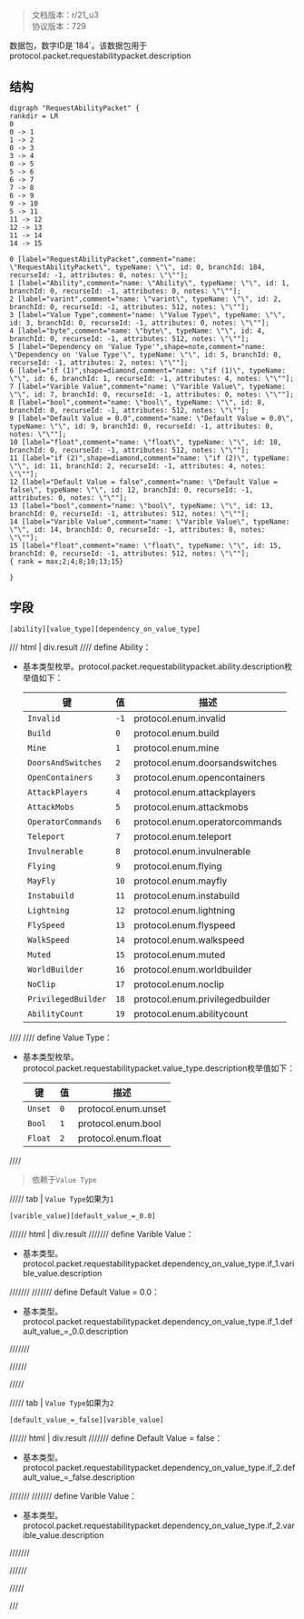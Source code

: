 # <!-- md:samp RequestAbilityPacket -->

> 文档版本：r/21_u3<br/>协议版本：729

<!-- md:samp RequestAbilityPacket -->数据包，数字ID是`184`。该数据包用于protocol.packet.requestabilitypacket.description

## 结构

```viz
digraph "RequestAbilityPacket" {
rankdir = LR
0
0 -> 1
1 -> 2
0 -> 3
3 -> 4
0 -> 5
5 -> 6
6 -> 7
7 -> 8
6 -> 9
9 -> 10
5 -> 11
11 -> 12
12 -> 13
11 -> 14
14 -> 15

0 [label="RequestAbilityPacket",comment="name: \"RequestAbilityPacket\", typeName: \"\", id: 0, branchId: 184, recurseId: -1, attributes: 0, notes: \"\""];
1 [label="Ability",comment="name: \"Ability\", typeName: \"\", id: 1, branchId: 0, recurseId: -1, attributes: 0, notes: \"\""];
2 [label="varint",comment="name: \"varint\", typeName: \"\", id: 2, branchId: 0, recurseId: -1, attributes: 512, notes: \"\""];
3 [label="Value Type",comment="name: \"Value Type\", typeName: \"\", id: 3, branchId: 0, recurseId: -1, attributes: 0, notes: \"\""];
4 [label="byte",comment="name: \"byte\", typeName: \"\", id: 4, branchId: 0, recurseId: -1, attributes: 512, notes: \"\""];
5 [label="Dependency on 'Value Type'",shape=note,comment="name: \"Dependency on 'Value Type'\", typeName: \"\", id: 5, branchId: 0, recurseId: -1, attributes: 2, notes: \"\""];
6 [label="if (1)",shape=diamond,comment="name: \"if (1)\", typeName: \"\", id: 6, branchId: 1, recurseId: -1, attributes: 4, notes: \"\""];
7 [label="Varible Value",comment="name: \"Varible Value\", typeName: \"\", id: 7, branchId: 0, recurseId: -1, attributes: 0, notes: \"\""];
8 [label="bool",comment="name: \"bool\", typeName: \"\", id: 8, branchId: 0, recurseId: -1, attributes: 512, notes: \"\""];
9 [label="Default Value = 0.0",comment="name: \"Default Value = 0.0\", typeName: \"\", id: 9, branchId: 0, recurseId: -1, attributes: 0, notes: \"\""];
10 [label="float",comment="name: \"float\", typeName: \"\", id: 10, branchId: 0, recurseId: -1, attributes: 512, notes: \"\""];
11 [label="if (2)",shape=diamond,comment="name: \"if (2)\", typeName: \"\", id: 11, branchId: 2, recurseId: -1, attributes: 4, notes: \"\""];
12 [label="Default Value = false",comment="name: \"Default Value = false\", typeName: \"\", id: 12, branchId: 0, recurseId: -1, attributes: 0, notes: \"\""];
13 [label="bool",comment="name: \"bool\", typeName: \"\", id: 13, branchId: 0, recurseId: -1, attributes: 512, notes: \"\""];
14 [label="Varible Value",comment="name: \"Varible Value\", typeName: \"\", id: 14, branchId: 0, recurseId: -1, attributes: 0, notes: \"\""];
15 [label="float",comment="name: \"float\", typeName: \"\", id: 15, branchId: 0, recurseId: -1, attributes: 512, notes: \"\""];
{ rank = max;2;4;8;10;13;15}

}

```

## 字段

```title='RequestAbilityPacket'
[ability][value_type][dependency_on_value_type]
```

/// html | div.result
//// define
Ability：<!-- md:samp varint -->

- 基本类型枚举。protocol.packet.requestabilitypacket.ability.description枚举值如下：

  |键|值|描述|
  |---|---|---|
  |`Invalid`|`-1`|protocol.enum.invalid|
  |`Build`|`0`|protocol.enum.build|
  |`Mine`|`1`|protocol.enum.mine|
  |`DoorsAndSwitches`|`2`|protocol.enum.doorsandswitches|
  |`OpenContainers`|`3`|protocol.enum.opencontainers|
  |`AttackPlayers`|`4`|protocol.enum.attackplayers|
  |`AttackMobs`|`5`|protocol.enum.attackmobs|
  |`OperatorCommands`|`6`|protocol.enum.operatorcommands|
  |`Teleport`|`7`|protocol.enum.teleport|
  |`Invulnerable`|`8`|protocol.enum.invulnerable|
  |`Flying`|`9`|protocol.enum.flying|
  |`MayFly`|`10`|protocol.enum.mayfly|
  |`Instabuild`|`11`|protocol.enum.instabuild|
  |`Lightning`|`12`|protocol.enum.lightning|
  |`FlySpeed`|`13`|protocol.enum.flyspeed|
  |`WalkSpeed`|`14`|protocol.enum.walkspeed|
  |`Muted`|`15`|protocol.enum.muted|
  |`WorldBuilder`|`16`|protocol.enum.worldbuilder|
  |`NoClip`|`17`|protocol.enum.noclip|
  |`PrivilegedBuilder`|`18`|protocol.enum.privilegedbuilder|
  |`AbilityCount`|`19`|protocol.enum.abilitycount|



////
//// define
Value Type：<!-- md:samp byte -->

- 基本类型枚举。protocol.packet.requestabilitypacket.value_type.description枚举值如下：

  |键|值|描述|
  |---|---|---|
  |`Unset`|`0`|protocol.enum.unset|
  |`Bool`|`1`|protocol.enum.bool|
  |`Float`|`2`|protocol.enum.float|



////
> 依赖于`Value Type`

///// tab | `Value Type`如果为`1`
```title='if (1)'
[varible_value][default_value_=_0.0]
```

////// html | div.result
/////// define
Varible Value：<!-- md:samp bool -->

- 基本类型。protocol.packet.requestabilitypacket.dependency_on_value_type.if_1.varible_value.description


///////
/////// define
Default Value = 0.0：<!-- md:samp float -->

- 基本类型。protocol.packet.requestabilitypacket.dependency_on_value_type.if_1.default_value_=_0.0.description


///////

//////

/////

///// tab | `Value Type`如果为`2`
```title='if (2)'
[default_value_=_false][varible_value]
```

////// html | div.result
/////// define
Default Value = false：<!-- md:samp bool -->

- 基本类型。protocol.packet.requestabilitypacket.dependency_on_value_type.if_2.default_value_=_false.description


///////
/////// define
Varible Value：<!-- md:samp float -->

- 基本类型。protocol.packet.requestabilitypacket.dependency_on_value_type.if_2.varible_value.description


///////

//////

/////

///


